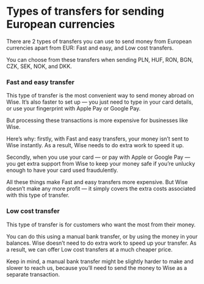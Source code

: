 # Types of transfers for sending European currencies

There are 2 types of transfers you can use to send money from European currencies apart from EUR: Fast and easy, and Low cost transfers.

You can choose from these transfers when sending PLN, HUF, RON, BGN, CZK, SEK, NOK, and DKK. 

### Fast and easy transfer

This type of transfer is the most convenient way to send money abroad on Wise. It’s also faster to set up — you just need to type in your card details, or use your fingerprint with Apple Pay or Google Pay.

But processing these transactions is more expensive for businesses like Wise.

Here’s why: firstly, with Fast and easy transfers, your money isn’t sent to Wise instantly. As a result, Wise needs to do extra work to speed it up.

Secondly, when you use your card — or pay with Apple or Google Pay — you get extra support from Wise to keep your money safe if you’re unlucky enough to have your card used fraudulently.

All these things make Fast and easy transfers more expensive. But Wise doesn’t make any more profit — it simply covers the extra costs associated with this type of transfer.

### Low cost transfer

This type of transfer is for customers who want the most from their money. 

You can do this using a manual bank transfer, or by using the money in your balances. Wise doesn’t need to do extra work to speed up your transfer. As a result, we can offer Low cost transfers at a much cheaper price.

Keep in mind, a manual bank transfer might be slightly harder to make and slower to reach us, because you’ll need to send the money to Wise as a separate transaction.